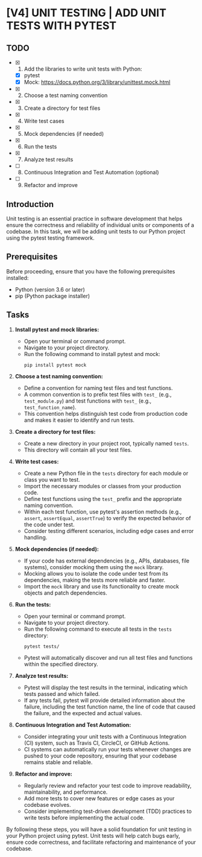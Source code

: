 # [V4] UNIT TESTING | ADD UNIT TESTS WITH PYTEST

## TODO

- [x] 1. Add the libraries to write unit tests with Python:
  - [x] pytest
  - [x] Mock: https://docs.python.org/3/library/unittest.mock.html
- [x] 2. Choose a test naming convention
- [x] 3. Create a directory for test files
- [x] 4. Write test cases
- [x] 5. Mock dependencies (if needed)
- [x] 6. Run the tests
- [x] 7. Analyze test results
- [ ] 8. Continuous Integration and Test Automation (optional)
- [ ] 9. Refactor and improve


## Introduction

Unit testing is an essential practice in software development that helps ensure the correctness and reliability of individual units or components of a codebase. In this task, we will be adding unit tests to our Python project using the pytest testing framework.

## Prerequisites

Before proceeding, ensure that you have the following prerequisites installed:

- Python (version 3.6 or later)
- pip (Python package installer)

## Tasks

1. **Install pytest and mock libraries:**
   - Open your terminal or command prompt.
   - Navigate to your project directory.
   - Run the following command to install pytest and mock:
     ```
     pip install pytest mock
     ```

2. **Choose a test naming convention:**
   - Define a convention for naming test files and test functions.
   - A common convention is to prefix test files with `test_` (e.g., `test_module.py`) and test functions with `test_` (e.g., `test_function_name`).
   - This convention helps distinguish test code from production code and makes it easier to identify and run tests.

3. **Create a directory for test files:**
   - Create a new directory in your project root, typically named `tests`.
   - This directory will contain all your test files.

4. **Write test cases:**
   - Create a new Python file in the `tests` directory for each module or class you want to test.
   - Import the necessary modules or classes from your production code.
   - Define test functions using the `test_` prefix and the appropriate naming convention.
   - Within each test function, use pytest's assertion methods (e.g., `assert`, `assertEqual`, `assertTrue`) to verify the expected behavior of the code under test.
   - Consider testing different scenarios, including edge cases and error handling.

5. **Mock dependencies (if needed):**
   - If your code has external dependencies (e.g., APIs, databases, file systems), consider mocking them using the `mock` library.
   - Mocking allows you to isolate the code under test from its dependencies, making the tests more reliable and faster.
   - Import the `mock` library and use its functionality to create mock objects and patch dependencies.

6. **Run the tests:**
   - Open your terminal or command prompt.
   - Navigate to your project directory.
   - Run the following command to execute all tests in the `tests` directory:
     ```
     pytest tests/
     ```
   - Pytest will automatically discover and run all test files and functions within the specified directory.

7. **Analyze test results:**
   - Pytest will display the test results in the terminal, indicating which tests passed and which failed.
   - If any tests fail, pytest will provide detailed information about the failure, including the test function name, the line of code that caused the failure, and the expected and actual values.

8. **Continuous Integration and Test Automation:**
   - Consider integrating your unit tests with a Continuous Integration (CI) system, such as Travis CI, CircleCI, or GitHub Actions.
   - CI systems can automatically run your tests whenever changes are pushed to your code repository, ensuring that your codebase remains stable and reliable.

9. **Refactor and improve:**
   - Regularly review and refactor your test code to improve readability, maintainability, and performance.
   - Add more tests to cover new features or edge cases as your codebase evolves.
   - Consider implementing test-driven development (TDD) practices to write tests before implementing the actual code.

By following these steps, you will have a solid foundation for unit testing in your Python project using pytest. Unit tests will help catch bugs early, ensure code correctness, and facilitate refactoring and maintenance of your codebase.